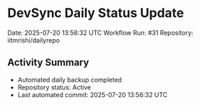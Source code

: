 # DevSync Daily Status Update
Date: 2025-07-20 13:56:32 UTC
Workflow Run: #31
Repository: iitmrishi/dailyrepo

## Activity Summary
- Automated daily backup completed
- Repository status: Active
- Last automated commit: 2025-07-20 13:56:32 UTC

